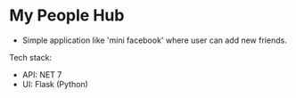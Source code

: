 # My People Hub

- Simple application like 'mini facebook' where user can add new friends.

Tech stack:
- API: NET 7
- UI: Flask (Python)
